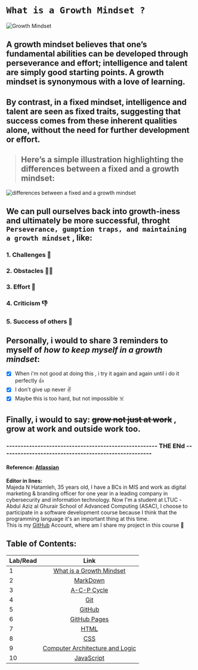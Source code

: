 # ` What is a Growth Mindset ? ` 
![Growth Mindset](https://3kllhk1ibq34qk6sp3bhtox1-wpengine.netdna-ssl.com/wp-content/uploads/2015/11/growth-mindset.png)
## A growth mindset believes that one’s fundamental abilities can be developed through perseverance and effort; intelligence and talent are simply good starting points. A growth mindset is synonymous with a love of learning.

## By contrast, in a fixed mindset, intelligence and talent are seen as fixed traits, suggesting that success comes from these inherent qualities alone, without the need for further development or effort.

> ## Here’s a simple illustration highlighting the differences between a fixed and a growth mindset:
> 
![differences between a fixed and a growth mindset](https://3kllhk1ibq34qk6sp3bhtox1-wpengine.netdna-ssl.com/wp-content/uploads/NewGrowthMindset2.png)

##  We can pull ourselves back into growth-iness and ultimately be more successful, throght ` Perseverance, gumption traps, and maintaining a growth mindset ` , like: 

### 1. Challenges :facepunch:

### 2. Obstacles :man_facepalming:

### 3. Effort :muscle:

### 4. Criticism :thumbsdown:

### 5. Success of others :handshake:

## Personally, i would to share 3 reminders to myself of *how to keep myself in a growth mindset*:
- [x] When i'm not good at doing this , i try it again and again until i do it perfectly :+1:
- [x] I don't give up never :v:
- [x] Maybe this is too hard, but not impossible :skull_and_crossbones:

## Finally, i would to say: ~~grow not just at work~~ , grow at work and outside work too.

### ----------------------------------------------------- THE ENd -----------------------------------------------------
#### Reference: [Atlassian](https://www.atlassian.com/blog/inside-atlassian/growth-mindset)

**Editor in lines:**  
Majeda N Hatamleh, 35 years old,  I have a BCs in MIS and work as digital marketing & branding officer for one year in a leading company in cybersecurity and information technology. 
Now I'm a student at LTUC -Abdul Aziz al Ghurair School of Advanced Computing (ASAC), I choose to participate in a software development course because I think that the programming language it's an important thing at this time.  
This is my [GitHub](https://github.com/majida-hatamleh) Account, where am I share my project in this course :slightly_smiling_face:

## Table of Contents:

Lab/Read        | Link     
 ------------- |:-------------:
| 1    | [What is a Growth Mindset](https://github.com/majida-hatamleh/reading-notes/blob/main/README.md)|
| 2    | [MarkDown](https://github.com/majida-hatamleh/reading-notes/blob/main/markdown.md)|  
| 3    | [A-C-P Cycle](https://github.com/majida-hatamleh/reading-notes/blob/main/acp.md)
| 4    | [Git](https://github.com/majida-hatamleh/reading-notes/blob/main/git.md)|
| 5    | [GitHub](https://github.com/majida-hatamleh/reading-notes/blob/main/github.md)| 
| 6    | [GitHub Pages](https://github.com/majida-hatamleh/reading-notes/blob/main/github_pages.md)| 
| 7    | [HTML ](https://github.com/majida-hatamleh/reading-notes/blob/main/HTML5_Layout_and_Extra_Markup)|
| 8    | [ CSS ](https://github.com/majida-hatamleh/reading-notes/blob/main/HTML_and_CSS)| 
| 9    | [Computer Architecture and Logic](https://github.com/majida-hatamleh/reading-notes/blob/main/How_Computers_Work)|
| 10   | [JavaScript ](https://github.com/majida-hatamleh/reading-notes/blob/main/java_script)|














